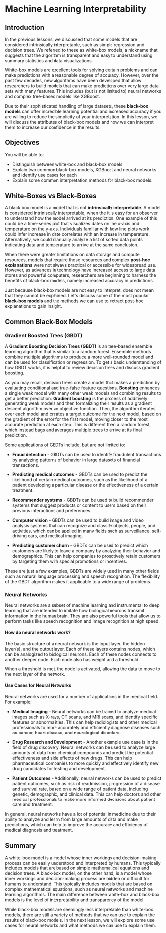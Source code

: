 # Machine Learning Interpretability

## Introduction

In the previous lessons, we discussed that some models that are considered intrinsically interpretable, such as simple regression and decision trees. We referred to these as white-box models, a nickname that suggests that the algorithm is transparent and easy to understand using summary statistics and data visualizations. 

White-box models are excellent tools for solving certain problems and can make predictions with a reasonable degree of accuracy. However, over the past few decades, new algorithms have been developed that allow researchers to build models that can make predictions over very large data sets with many features. This includes (but is not limited to) neural networks and complex tree-based models like XGBoost. 

Due to their sophisticated handling of large datasets, these __black-box models__ can offer incredible learning potential and increased accuracy if you are willing to reduce the simplicity of your interpretation. In this lesson, we will discuss the attributes of black-box models and how we can interpret them to increase our confidence in the results.

## Objectives

You will be able to:

* Distinguish between white-box and black-box models
* Explain two common black-box models, XGBoost and neural networks and identify use cases for each
* Explain some common interpretation methods for black-box models.

## White-Boxes vs Black-Boxes

A black box model is a model that is not __intrinsically interpretable__. A model is considered intriniscally interpretable, when the it is easy for an observer to understand how the model arrived at its prediction. One example of this could be a time-series plot that visualizes dates on the x-axis and temperature on the y-axis. Individuals familiar with how line plots work could infer increase in date correlates with an increase in temperature. Alternatively, we could manually analyze a list of sorted data points indicating data and temperature to arrive at the same conclusion.

When there were greater limitations on data storage and compute resources, models that require those resources and complex __post-hoc explanations__ were not always practical or accessible for widespread use. However, as advances in technology have increased access to large data stores and powerful computers, researchers are beginning to harness the benefits of black-box models, namely increased accuracy in predictions. 

Just because black-box models are not easy to interpret, does not mean that they cannot be explained. Let's discuss some of the most popular __black-box models__ and the methods we can use to extract post-hoc explanations to gain insight.

## Common Black-Box Models

### Gradient Boosted Trees (GBDT)
A __Gradient Boosting Decision Trees (GBDT)__ is an tree-based ensemble learning algorithm that is similar to a random forest. Ensemble methods combine multiple algorithms to produce a more well-rounded model and can be used for classification or regression. To get a basic understanding of how GBDT works, it is helpful to review decision trees and discuss gradient boosting.

As you may recall, decision trees create a model that makes a prediction by evaluating conditional and true-false feature questions. __Boosting__ enhances a single weak model with many other weak models and combining results to get a better prediction. __Gradient boosting__ is the process of additively generating weak models and then formalizing their results as a gradient descent algorithm over an objective function. Then, the algorithm iterates over each model and creates a target outcome for the next model, based on the gradient of the error for the first model, moving closer to the most accurate prediction at each step. This is different then a random forest, which instead bags and averages multiple trees to arrive at its final prediction.

Some applications of GBDTs include, but are not limited to:

* __Fraud detection__ - GBDTs can be used to identify fraudulent transactions by analyzing patterns of behavior in large datasets of financial transactions.

* __Predicting medical outcomes__ - GBDTs can be used to predict the likelihood of certain medical outcomes, such as the likelihood of a patient developing a particular disease or the effectiveness of a certain treatment.

* __Recommender systems__ - GBDTs can be used to build recommender systems that suggest products or content to users based on their previous interactions and preferences.

* __Computer vision__ - GBDTs can be used to build image and video analysis systems that can recognize and classify objects, people, and activities, which can be applied in many fields such as surveillance, self-driving cars, and medical imaging.

* __Predicting customer churn__ -
GBDTs can be used to predict which customers are likely to leave a company by analyzing their behavior and demographics. This can help companies to proactively retain customers by targeting them with special promotions or incentives.

These are just a few examples, GBDTs are widely used in many other fields such as natural language processing and speech recognition. The flexibility of the GBDT algorithm makes it applicable to a wide range of problems.

### Neural Networks
Neural networks are a subset of machine learning and instrumental to deep learning that are intended to imitate how biological neurons transmit information in the human brain. They are also powerful tools that allow us to perform tasks like speech recognition and image recognition at high speed. 

#### How do neural networks work?
The basic structure of a neural network is the input layer, the hidden layer(s), and the output layer. Each of these layers contains nodes, which can be analogized to biological neurons. Each of these nodes connects to another deeper node. Each node also has weight and a threshold. 

When a threshold is met, the node is activated, allowing the data to move to the next layer of the network. 

#### Use Cases for Neural Networks
Neural networks are used for a number of applications in the medical field. For example:

* __Medical Imaging__ -
Neural networks can be trained to analyze medical images such as X-rays, CT scans, and MRI scans, and identify specific features or abnormalities. This can help radiologists and other medical professionals to more accurately and efficiently diagnose diseases such as cancer, heart disease, and neurological disorders.

* __Drug Research and Development__ -
Another example use case is in the field of drug discovery. Neural networks can be used to analyze large amounts of data from chemical compounds and predict the potential effectiveness and side effects of new drugs. This can help pharmaceutical companies to more quickly and effectively identify new drug candidates for testing and development.

* __Patient Outcomes__ -
Additionally, neural networks can be used to predict patient outcomes, such as risk of readmission, progression of a disease and survival rate, based on a wide range of patient data, including genetic, demographic, and clinical data. This can help doctors and other medical professionals to make more informed decisions about patient care and treatment.

In general, neural networks have a lot of potential in medicine due to their ability to analyze and learn from large amounts of data and make predictions, which can help to improve the accuracy and efficiency of medical diagnosis and treatment.

## Summary
A white-box model is a model whose inner workings and decision-making process can be easily understood and interpreted by humans. This typically includes models that are based on simple mathematical equations and decision trees. A black-box model, on the other hand, is a model whose inner workings and decision-making process are hidden or difficult for humans to understand. This typically includes models that are based on complex mathematical equations, such as neural networks and machine learning algorithms. The main difference between white-box and black-box models is the level of interpretability and transparency of the model.

While black-box models are seemingly less interpretable than white-box models, there are still a variety of methods that we can use to explain the results of black-box models. In the next lesson, we will explore some use cases for neural networks and what methods we can use to explain them. 
